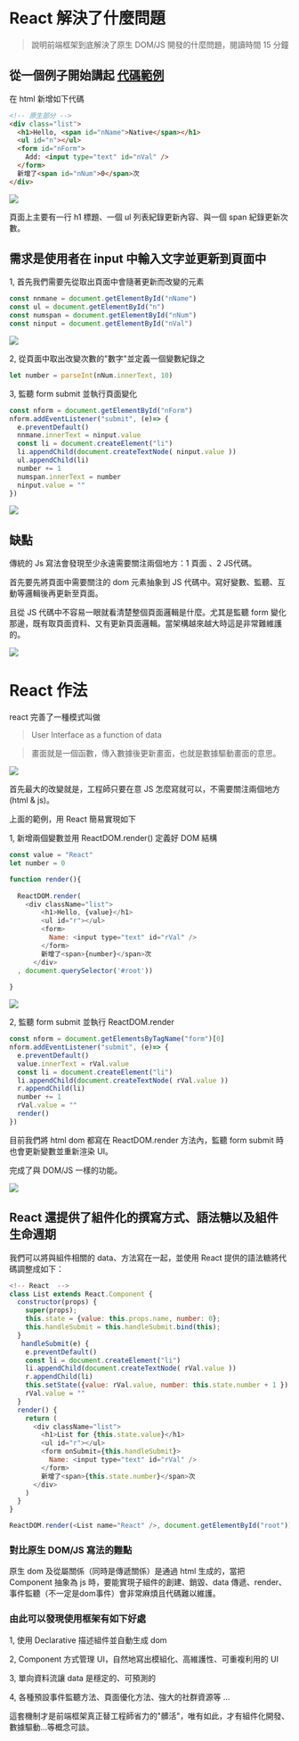 # React 解決了什麼問題

> 說明前端框架到底解決了原生 DOM/JS 開發的什麼問題，閱讀時間 15 分鐘

## 從一個例子開始講起 [代碼範例](https://codepen.io/JohnKeng/pen/YzraJKz)

在 html 新增如下代碼
```html
<!-- 原生部分 -->
<div class="list">
  <h1>Hello, <span id="nName">Native</span></h1>
  <ul id="n"></ul>
  <form id="nForm">
    Add: <input type="text" id="nVal" />
  </form>
  新增了<span id="nNum">0</span>次
</div>
```
![](./md-img/1.png)

頁面上主要有一行 h1 標題、一個 ul 列表紀錄更新內容、與一個 span 紀錄更新次數。

## 需求是使用者在 input 中輸入文字並更新到頁面中

1, 首先我們需要先從取出頁面中會隨著更新而改變的元素
```js
const nnmane = document.getElementById("nName")
const ul = document.getElementById("n")
const numspan = document.getElementById("nNum")
const ninput = document.getElementById("nVal")
```
![](./md-img/2.png)

2, 從頁面中取出改變次數的"數字"並定義一個變數紀錄之
```js
let number = parseInt(nNum.innerText, 10)
```

3, 監聽 form submit 並執行頁面變化

```js
const nform = document.getElementById("nForm")
nform.addEventListener("submit", (e)=> {
  e.preventDefault()
  nnmane.innerText = ninput.value
  const li = document.createElement("li")
  li.appendChild(document.createTextNode( ninput.value ))
  ul.appendChild(li)
  number += 1
  numspan.innerText = number
  ninput.value = ""
})
```
![](./md-img/3.png)


## 缺點

傳統的 Js 寫法會發現至少永遠需要關注兩個地方：1 頁面 、2 JS代碼。

首先要先將頁面中需要關注的 dom 元素抽象到 JS 代碼中。寫好變數、監聽、互動等邏輯後再更新至頁面。

且從 JS 代碼中不容易一眼就看清楚整個頁面邏輯是什麼。尤其是監聽 form 變化那邊，既有取頁面資料、又有更新頁面邏輯。當架構越來越大時這是非常難維護的。

![](./md-img/4.png)

# React 作法

react 完善了一種模式叫做
> User Interface as a function of data

> 畫面就是一個函數，傳入數據後更新畫面，也就是數據驅動畫面的意思。

![](./md-img/5.png)

首先最大的改變就是，工程師只要在意 JS 怎麼寫就可以，不需要關注兩個地方(html & js)。


上面的範例，用 React 簡易實現如下

1, 新增兩個變數並用 ReactDOM.render() 定義好 DOM 結構

```js
const value = "React" 
let number = 0

function render(){
   
  ReactDOM.render(
    <div className="list">
        <h1>Hello, {value}</h1>
        <ul id="r"></ul>
        <form>
          Name: <input type="text" id="rVal" />
        </form>
        新增了<span>{number}</span>次
      </div>
  , document.querySelector('#root'))
  
}
```
![](./md-img/6.png)

2, 監聽 form submit 並執行 ReactDOM.render
```js
const nform = document.getElementsByTagName("form")[0]
nform.addEventListener("submit", (e)=> {
  e.preventDefault()
  value.innerText = rVal.value
  const li = document.createElement("li")
  li.appendChild(document.createTextNode( rVal.value ))
  r.appendChild(li)
  number += 1
  rVal.value = ""
  render()
})
```
目前我們將 html dom 都寫在 ReactDOM.render 方法內，監聽 form submit 時也會更新變數並重新渲染 UI。

完成了與 DOM/JS 一樣的功能。

![](./md-img/7.png)

## React 還提供了組件化的撰寫方式、語法糖以及組件生命週期

我們可以將與組件相關的 data、方法寫在一起，並使用 React 提供的語法糖將代碼調整成如下：

```js
<!-- React  -->
class List extends React.Component {
  constructor(props) {
    super(props);
    this.state = {value: this.props.name, number: 0};
    this.handleSubmit = this.handleSubmit.bind(this);
  }
   handleSubmit(e) {
    e.preventDefault()
    const li = document.createElement("li")
    li.appendChild(document.createTextNode( rVal.value ))
    r.appendChild(li)
    this.setState({value: rVal.value, number: this.state.number + 1 })
    rVal.value = ""
  }
  render() {
    return (
      <div className="list">
        <h1>List for {this.state.value}</h1>
        <ul id="r"></ul>
        <form onSubmit={this.handleSubmit}>
          Name: <input type="text" id="rVal" />
        </form>
        新增了<span>{this.state.number}</span>次
      </div>
    )
  }
}

ReactDOM.render(<List name="React" />, document.getElementById("root"))
```

### 對比原生 DOM/JS 寫法的難點

原生 dom 及從屬關係（同時是傳遞關係）是通過 html 生成的，當把 Component 抽象為 js 時，要能實現子組件的創建、銷毀、data 傳遞、render、事件監聽（不一定是dom事件）會非常麻煩且代碼難以維護。


### 由此可以發現使用框架有如下好處

1, 使用 Declarative 描述組件並自動生成 dom

2, Component 方式管理 UI，自然地寫出模組化、高維護性、可重複利用的 UI

3, 單向資料流讓 data 是穩定的、可預測的

4, 各種預設事件監聽方法、頁面優化方法、強大的社群資源等 ...

這套機制才是前端框架真正替工程師省力的"髒活"，唯有如此，才有組件化開發、數據驅動...等概念可談。
